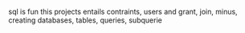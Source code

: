 sql is fun
this projects entails contraints, users and grant, join, minus, creating databases, tables, queries, subquerie
